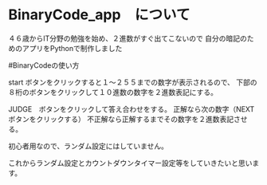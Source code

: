 # BinaryCode_app　について

４６歳からIT分野の勉強を始め、２進数がすぐ出てこないので
自分の暗記のためのアプリをPythonで制作しました

#BinaryCodeの使い方

start ボタンをクリックすると１～２５５までの数字が表示されるので、
下部の８桁のボタンをクリックして１０進数の数字を２進数表記にする。

JUDGE　ボタンをクリックして答え合わせをする。
正解なら次の数字（NEXTボタンをクリックする）
不正解なら正解するまでその数字を２進数表記させる。

初心者用なので、ランダム設定にはしていません。

これからランダム設定とカウントダウンタイマー設定等をしていきたいと思います。
